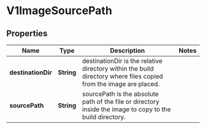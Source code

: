 
# V1ImageSourcePath

## Properties
Name | Type | Description | Notes
------------ | ------------- | ------------- | -------------
**destinationDir** | **String** | destinationDir is the relative directory within the build directory where files copied from the image are placed. | 
**sourcePath** | **String** | sourcePath is the absolute path of the file or directory inside the image to copy to the build directory. | 



